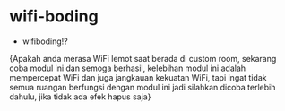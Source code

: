 # wifi-boding

- wifiboding⁉️

{Apakah anda merasa WiFi lemot saat berada di custom room, sekarang coba modul ini dan semoga berhasil, kelebihan modul ini adalah mempercepat WiFi dan juga jangkauan kekuatan WiFi, tapi ingat tidak semua ruangan berfungsi dengan modul ini jadi silahkan dicoba terlebih dahulu, jika tidak ada efek hapus saja}
